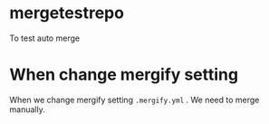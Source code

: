 # mergetestrepo
To test auto merge


# When change mergify setting

When we change mergify setting `.mergify.yml` .
We need to merge manually.

